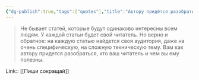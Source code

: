 ```yaml
---
{"dg-publish":true,"tags":["quotes"],"title":"Автору придётся разобраться, кто его читатель","date":"2021-10-19T12:31:00+03:00","modified_at":"2022-07-24T14:48:33+03:00","permalink":"/quotes/202110191231/","dgHomeLink":false,"dgPassFrontmatter":true}
---
```



> Не бывает статей, которые будут одинаково интересны всем людям. У каждой статьи будет свой читатель. Но верно и обратное: на каждую статью найдется своя аудитория, даже на очень специфическую, на сложную техническую тему. Вам как автору придется разобраться, кто ваш читатель и чем вы ему полезны.

Link:: [[Пиши сокращай]]
